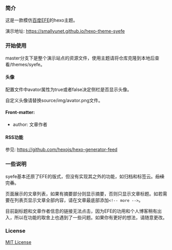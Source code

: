 
### 简介

这是一款模仿[百度EFE](http://efe.baidu.com)的hexo主题。

演示地址: https://smallyunet.github.io/hexo-theme-syefe 

### 开始使用

master分支下是整个演示站点的资源文件，使用主题请将仓库克隆到本地后查看/themes/syefe。

#### 头像

配置文件中avator属性为true或者false决定侧栏是否显示头像。

自定义头像请替换source/img/avator.png文件。

#### Front-matter:

  - author: 文章作者

#### RSS功能

参见: https://github.com/hexojs/hexo-generator-feed

### 一些说明

syefe基本还原了EFE的版式，但没有实现其之外的功能，如归档和标签云。~~后续完善~~。

页面展示的文章列表，如果有摘要部分则显示摘要，否则只显示文章标题。如若需要在列表页显示文章全部内容，请在文章最底部添加`<!-- more -->`。

目前副标题和文章作者信息的链接无法点击，因为EFE的功用和个人博客稍有出入，所以在功能的取舍上也遇到了一些问题。如果你有更好的想法，请随意更改。

### License

[MIT License](https://opensource.org/licenses/MIT)

<!-- more -->